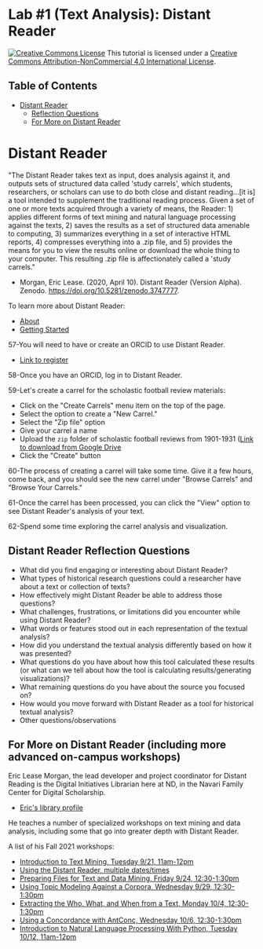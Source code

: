 # Lab #1 (Text Analysis): Distant Reader

<a href="http://creativecommons.org/licenses/by-nc/4.0/" rel="license"><img style="border-width: 0;" src="https://i.creativecommons.org/l/by-nc/4.0/88x31.png" alt="Creative Commons License" /></a>
This tutorial is licensed under a <a href="http://creativecommons.org/licenses/by-nc/4.0/" rel="license">Creative Commons Attribution-NonCommercial 4.0 International License</a>.

## Table of Contents

- [Distant Reader](#on-your-own-distant-reader)
   * [Reflection Questions](#distant-reader-reflection-questions)
   * [For More on Distant Reader](#for-more-on-distant-reader-including-more-advanced-on-campus-workshops)

# Distant Reader

"The Distant Reader takes text as input, does analysis against it, and outputs sets of structured data called 'study carrels', which students, researchers, or scholars can use to do both close and distant reading...[it is] a tool intended to supplement the traditional reading process. Given a set of one or more texts acquired through a variety of means, the Reader: 1) applies different forms of text mining and natural language processing against the texts, 2) saves the results as a set of structured data amenable to computing, 3) summarizes everything in a set of interactive HTML reports, 4) compresses everything into a .zip file, and 5) provides the means for you to view the results online or download the whole thing to your computer. This resulting .zip file is affectionately called a 'study carrels."
- Morgan, Eric Lease. (2020, April 10). Distant Reader (Version Alpha). Zenodo. https://doi.org/10.5281/zenodo.3747777.

To learn more about Distant Reader:
- [About](https://distantreader.org/about)
- [Getting Started](https://distantreader.org/getting-started)

57-You will need to have or create an ORCID to use Distant Reader.
- [Link to register](https://orcid.org/register)

58-Once you have an ORCID, log in to Distant Reader.

59-Let's create a carrel for the scholastic football review materials:
- Click on the "Create Carrels" menu item on the top of the page.
- Select the option to create a "New Carrel."
- Select the "Zip file" option
- Give your carrel a name
- Upload the `zip` folder of scholastic football reviews from 1901-1931 ([Link to download from Google Drive](https://drive.google.com/drive/folders/1zK99DK_Cd-w9tu2u2M5vlAOSidZYdVTd?usp=sharing)
- Click the "Create" button

60-The process of creating a carrel will take some time. Give it a few hours, come back, and you should see the new carrel under "Browse Carrels" and "Browse Your Carrels."

61-Once the carrel has been processed, you can click the "View" option to see Distant Reader's analysis of your text.

62-Spend some time exploring the carrel analysis and visualization.

## Distant Reader Reflection Questions

- What did you find engaging or interesting about Distant Reader?
- What types of historical research questions could a researcher have about a text or collection of texts?
- How effectively might Distant Reader be able to address those questions?
- What challenges, frustrations, or limitations did you encounter while using Distant Reader?
- What words or features stood out in each representation of the textual analysis?
- How did you understand the textual analysis differently based on how it was presented? 
- What questions do you have about how this tool calculated these results (or what can we tell about how the tool is calculating results/generating visualizations)? 
- What remaining questions do you have about the source you focused on?
- How would you move forward with Distant Reader as a tool for historical textual analysis?
- Other questions/observations

## For More on Distant Reader (including more advanced on-campus workshops)

Eric Lease Morgan, the lead developer and project coordinator for Distant Reading is the Digital Initiatives Librarian here at ND, in the Navari Family Center for Digital Scholarship.
- [Eric's library profile](https://directory.library.nd.edu/directory/employees/emorgan)

He teaches a number of specialized workshops on text mining and data analysis, including some that go into greater depth with Distant Reader.

A list of his Fall 2021 workshops:
- [Introduction to Text Mining, Tuesday 9/21, 11am-12pm](https://library.nd.edu/event/introduction-to-text-mining-2021-09-21)
- [Using the Distant Reader, multiple dates/times](https://library.nd.edu/events/recurring/using-the-distant-reader-fall-2021)
- [Preparing Files for Text and Data Mining, Friday 9/24, 12:30-1:30pm](https://library.nd.edu/event/preparing-files-for-text-and-data-mining-2021-09-24)
- [Using Topic Modeling Against a Corpora, Wednesday 9/29, 12:30-1:30pm](https://library.nd.edu/event/using-topic-modeling-against-a-corpora-2021-09-29)
- [Extracting the Who, What, and When from a Text, Monday 10/4, 12:30-1:30pm](https://library.nd.edu/event/extracting-the-who-what-when-from-a-text-2021-10-04)
- [Using a Concordance with AntConc, Wednesday 10/6, 12:30-1:30pm](https://library.nd.edu/event/using-a-concordance-2021-10-06)
- [Introduction to Natural Language Processing With Python, Tuesday 10/12, 11am-12pm](https://library.nd.edu/event/introduction-to-natural-language-processing-with-python-2021-10-12)
